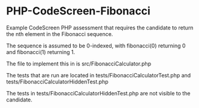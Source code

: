 # PHP-CodeScreen-Fibonacci
Example CodeScreen PHP assessment that requires the candidate to return the nth element in the Fibonacci sequence.

The sequence is assumed to be 0-indexed, with fibonacci(0) returning 0 and fibonacci(1) returning 1.

The file to implement this in is src/FibonacciCalculator.php

The tests that are run are located in tests/FibonacciCalculatorTest.php and tests/FibonacciCalculatorHiddenTest.php

The tests in tests/FibonacciCalculatorHiddenTest.php are not visible to the candidate.
